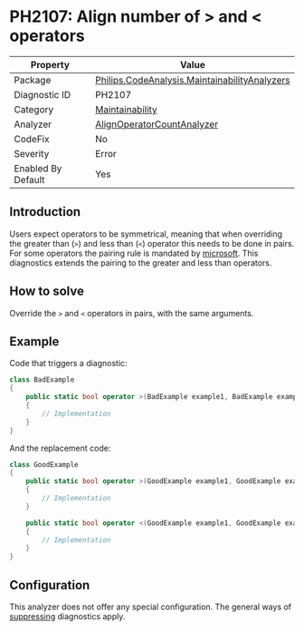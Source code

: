 # PH2107: Align number of > and < operators

| Property | Value  |
|--|--|
| Package | [Philips.CodeAnalysis.MaintainabilityAnalyzers](https://www.nuget.org/packages/Philips.CodeAnalysis.MaintainabilityAnalyzers) |
| Diagnostic ID | PH2107 |
| Category  | [Maintainability](../Maintainability.md) |
| Analyzer | [AlignOperatorCountAnalyzer](https://github.com/philips-software/roslyn-analyzers/blob/master/Philips.CodeAnalysis.MaintainabilityAnalyzers/Maintainability/AlignOperatorsCountAnalyzer.cs)
| CodeFix  | No |
| Severity | Error |
| Enabled By Default | Yes |

## Introduction

Users expect operators to be symmetrical, meaning that when overriding the greater than (`>`) and less than (`<`) operator this needs to be done in pairs. For some operators the pairing rule is mandated by [microsoft](https://learn.microsoft.com/en-us/dotnet/csharp/language-reference/operators/operator-overloading#overloadable-operators). This diagnostics extends the pairing to the greater and less than operators.

## How to solve

Override the `>` and `<` operators in pairs, with the same arguments.

## Example

Code that triggers a diagnostic:
``` cs
class BadExample
{
    public static bool operator >(BadExample example1, BadExample example2) 
    {
        // Implementation
    }
}

```

And the replacement code:
``` cs
class GoodExample 
{
    public static bool operator >(GoodExample example1, GoodExample example2)
    {
        // Implementation
    }

    public static bool operator <(GoodExample example1, GoodExample example2) 
    {
        // Implementation
    }
}

```

## Configuration

This analyzer does not offer any special configuration. The general ways of [suppressing](https://learn.microsoft.com/en-us/dotnet/fundamentals/code-analysis/suppress-warnings) diagnostics apply.
